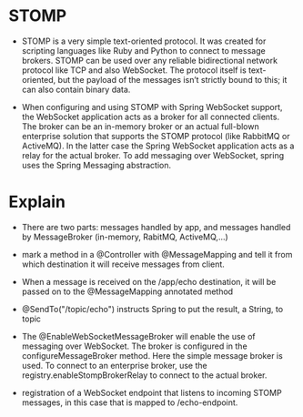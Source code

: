 # STOMP
- STOMP is a very simple text-oriented protocol. It was created for scripting languages
like Ruby and Python to connect to message brokers. STOMP can be used over any
reliable bidirectional network protocol like TCP and also WebSocket. The protocol itself
is text-oriented, but the payload of the messages isn’t strictly bound to this; it can also
contain binary data.

- When configuring and using STOMP with Spring WebSocket support, the WebSocket
application acts as a broker for all connected clients. The broker can be an in-memory
broker or an actual full-blown enterprise solution that supports the STOMP protocol
(like RabbitMQ or ActiveMQ). In the latter case the Spring WebSocket application acts as
a relay for the actual broker. To add messaging over WebSocket, spring uses the Spring
Messaging abstraction.

# Explain
- There are two parts: messages handled by app, and messages handled by MessageBroker (in-memory, RabitMQ, ActiveMQ,...)
- mark a method in a @Controller with @MessageMapping and tell it from which destination it will receive messages from client.
- When a message is received on the /app/echo destination, it will be passed on to the @MessageMapping annotated method
- @SendTo("/topic/echo") instructs Spring to put the result, a String, to topic
- The @EnableWebSocketMessageBroker will enable the use of messaging over
WebSocket. The broker is configured in the configureMessageBroker method. Here the
simple message broker is used. To connect to an enterprise broker, use the registry.enableStompBrokerRelay to connect to the actual broker.

- registration of a WebSocket endpoint that listens to incoming STOMP messages, in this case that is mapped to /echo-endpoint.
